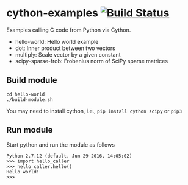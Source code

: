 # cython-examples [![Build Status](https://travis-ci.org/zouzias/cython-examples.svg?branch=master)](https://travis-ci.org/zouzias/cython-examples)

Examples calling C code from Python via Cython.

* hello-world: Hello world example
* dot: Inner product between two vectors
* multiply: Scale vector by a given constant
* scipy-sparse-frob: Frobenius norm of SciPy sparse matrices

## Build module

```
cd hello-world
./build-module.sh
```

You may need to install cython, i.e., `pip install cython scipy` or `pip3`

## Run module

Start python and run the module as follows

```
Python 2.7.12 (default, Jun 29 2016, 14:05:02) 
>>> import hello_caller
>>> hello_caller.hello()
Hello world!
>>> 
```
